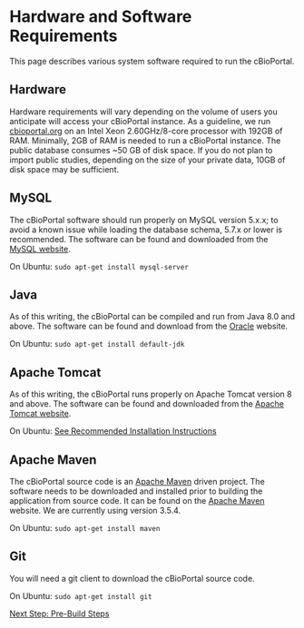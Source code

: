 # Hardware and Software Requirements

This page describes various system software required to run the cBioPortal.

## Hardware

Hardware requirements will vary depending on the volume of users you anticipate will access your cBioPortal instance.  As a guideline, we run [cbioportal.org](https://www.cbioportal.org) on an Intel Xeon 2.60GHz/8-core processor with 192GB of RAM. Minimally, 2GB of RAM is needed to run a cBioPortal instance. The public database consumes ~50 GB of disk space. If you do not plan to import public studies, depending on the size of your private data, 10GB of disk space may be sufficient.

## MySQL

The cBioPortal software should run properly on MySQL version 5.x.x; to avoid a known issue while loading the database schema, 5.7.x or lower is recommended.
The software can be found and downloaded from the [MySQL website](http://www.mysql.com/).

On Ubuntu:  ```sudo apt-get install mysql-server```

## Java

As of this writing, the cBioPortal can be compiled and run from Java 8.0 and above.  The software can be found and download from the [Oracle](http://www.oracle.com/us/technologies/java/overview/index.html) website.

On Ubuntu:  ```sudo apt-get install default-jdk```

## Apache Tomcat

As of this writing, the cBioPortal runs properly on Apache Tomcat version 8 and above.  The software can be found and downloaded from the [Apache Tomcat website](http://tomcat.apache.org).

On Ubuntu:  [See Recommended Installation Instructions](https://www.digitalocean.com/community/tutorials/how-to-install-apache-tomcat-8-on-ubuntu-14-04)

## Apache Maven

The cBioPortal source code is an [Apache Maven](https://maven.apache.org/) driven project.  The software needs to be downloaded and installed prior to building the application from source code.  It can be found on the [Apache Maven](https://maven.apache.org/download.cgi) website. We are currently using version 3.5.4.

On Ubuntu:  ```sudo apt-get install maven```

## Git

You will need a git client to download the cBioPortal source code.

On Ubuntu:  ```sudo apt-get install git```

[Next Step: Pre-Build Steps](Pre-Build-Steps.md)
